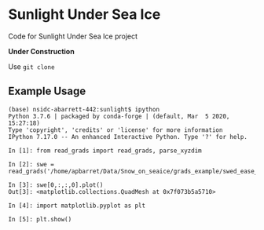 # Sunlight Under Sea Ice

Code for Sunlight Under Sea Ice project

__Under Construction__

Use `git clone `

## Example Usage
```
(base) nsidc-abarrett-442:sunlight$ ipython
Python 3.7.6 | packaged by conda-forge | (default, Mar  5 2020, 15:27:18) 
Type 'copyright', 'credits' or 'license' for more information
IPython 7.17.0 -- An enhanced Interactive Python. Type '?' for help.

In [1]: from read_grads import read_grads, parse_xyzdim

In [2]: swe = read_grads('/home/apbarret/Data/Snow_on_seaice/grads_example/swed_ease_grid.gdat')

In [3]: swe[0,:,:,0].plot()
Out[3]: <matplotlib.collections.QuadMesh at 0x7f073b5a5710>

In [4]: import matplotlib.pyplot as plt

In [5]: plt.show()
```
